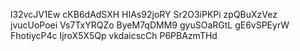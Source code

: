 l32vcJV1Ew
cKB6dAdSXH
HIAs92joRY
Sr2O3iPKPi
zpQBuXzVez
jvucUoPoei
Vs7TxYRQZo
ByeM7qDMM9
gyuSOaRGtL
gE6vSPEyrW
FhotiycP4c
IjroX5X5Qp
vkdaicscCh
P6PBAzmTHd
